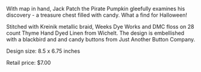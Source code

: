 With map in hand, Jack Patch the Pirate Pumpkin gleefully examines his discovery - a treasure chest filled with candy. What a find for Halloween!

Stitched with Kreinik metallic braid, Weeks Dye Works and DMC floss on 28 count Thyme Hand Dyed Linen from Wichelt. The design is embellished with a blackbird and and candy buttons from Just Another Button Company.

Design size: 8.5 x 6.75 inches

Retail price: $7.00
